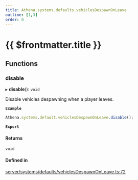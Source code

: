 ```yaml
---
title: Athena.systems.defaults.vehiclesDespawnOnLeave
outline: [1,3]
order: 0
---
```


# {{ $frontmatter.title }}


## Functions

### disable

▸ **disable**(): `void`

Disable vehicles despawning when a player leaves.

**`Example`**

```ts
Athena.systems.default.vehiclesDespawnOnLeave.disable();
```

**`Export`**

#### Returns

`void`

#### Defined in

[server/systems/defaults/vehiclesDespawnOnLeave.ts:72](https://github.com/Stuyk/altv-athena/blob/ae8402672/src/core/server/systems/defaults/vehiclesDespawnOnLeave.ts#L72)
